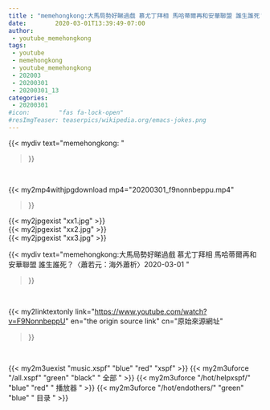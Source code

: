 ```yaml
---
title : "memehongkong:大馬局勢好睇過戲 慕尤丁拜相 馬哈蒂爾再和安華聯盟 誰生誰死？〈蕭若元：海外蕭析〉2020-03-01 "
date:        2020-03-01T13:39:49-07:00
author:
 - youtube_memehongkong
tags:
 - youtube
 - memehongkong
 - youtube_memehongkong
 - 202003
 - 20200301
 - 20200301_13
categories:
 - 20200301
#icon:        "fas fa-lock-open"
#resImgTeaser: teaserpics/wikipedia.org/emacs-jokes.png
---
```


{{< mydiv text="memehongkong: "
>}}
<br>


{{< my2mp4withjpgdownload mp4="20200301_f9nonnbeppu.mp4"
>}}

{{< my2jpgexist "xx1.jpg" >}}<br>
{{< my2jpgexist "xx2.jpg" >}}<br>
{{< my2jpgexist "xx3.jpg" >}}<br>



{{< mydiv text="memehongkong:大馬局勢好睇過戲 慕尤丁拜相 馬哈蒂爾再和安華聯盟 誰生誰死？〈蕭若元：海外蕭析〉2020-03-01 "
>}}
<br>

{{< my2linktextonly link="https://www.youtube.com/watch?v=F9NonnbeppU"
en="the origin source link" cn="原始來源網址"
>}}


<br>

{{< my2m3uexist "music.xspf"        "blue"   "red"    "xspf" >}} {{< my2m3uforce "/all.xspf"         "green"  "black"  " 全部 " >}} {{< my2m3uforce "/hot/helpxspf/"    "blue"   "red"    " 播放器 " >}} {{< my2m3uforce "/hot/endothers/"   "green"  "blue"   " 目录 " >}} 
